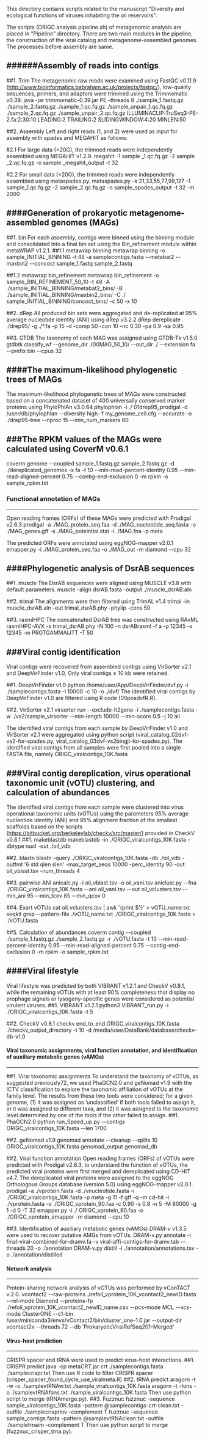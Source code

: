 This directory contains scripts related to the manuscript "Diversity and ecological functions of viruses inhabiting the oil reservoirs".

The scripts (ORIGC analysis pipeline.sh) of metagenomic analysis are placed in "Pipeline" directory. There are two main modules in the pipeline, the construction of the viral catalog and metagenome-assembled genomes. The processes before assembly are same.

######Assembly of reads into contigs
------------------------------------
##1. Trim
The metagenomic raw reads were examined using FastQC v0.11.9 (http://www.bioinformatics.babraham.ac.uk/projects/fastqc/), low-quality sequences, primers, and adaptors were trimmed using the Trimmomatic v0.39.
java -jar trimmomatic-0.39.jar PE -threads 8 ./sample_1.fastq.gz ./sample_2.fastq.gz ./sample_1.qc.fq.gz ./sample_unpair_1.qc.fq.gz ./sample_2.qc.fq.gz ./sample_unpair_2.qc.fq.gz ILLUMINACLIP:TruSeq3-PE-2.fa:2:30:10 LEADING:2 TRAILING:2 SLIDINGWINDOW:4:20 MINLEN:50

##2. Assembly
Left and right reads (1, and 2) were used as input for assembly with spades and MEGAHIT as follows:

#2.1 For large data (>20G), the trimmed reads were independently assembled using MEGAHIT v1.2.9.
megahit -1 sample _1.qc.fq.gz -2 sample _2.qc.fq.gz -o sample _megahit_output -t 32

#2.2 For small data (<20G), the trimmed reads were independently assembled using metaspades.py.
metaspades.py -k 21,33,55,77,99,127 -1 sample_1.qc.fq.gz -2 sample_2.qc.fq.gz -o sample_spades_output -t 32 -m 2000

####Generation of prokaryotic metagenome-assembled genomes (MAGs)
------------------------------------------------------------------
##1. bin
For each assembly, contigs were binned using the binning module and consolidated into a final bin set using the Bin_refinement module within metaWRAP v1.2.1.
##1.1 metawrap binning
metawrap binning -o sample_INITIAL_BINNING -t 48 -a samplecontigs.fasta --metabat2 --maxbin2 --concoct sample_1.fastq sample_2.fastq

##1.2 metawrap bin_refinement
metawrap bin_refinement -o sample_BIN_REFINEMENT_50_10 -t 48 -A ./sample_INITIAL_BINNING/metabat2_bins/ -B ./sample_INITIAL_BINNING/maxbin2_bins/ -C ./ sample_INITIAL_BINNING/concoct_bins/ -c 50 -x 10

##2. dRep
All produced bin sets were aggregated and de-replicated at 95% average nucleotide identity (ANI) using dRep v3.2.2
dRep dereplicate ./drep95/ -g ./*.fa -p 15 -d -comp 50 -con 10 -nc 0.30 -pa 0.9 -sa 0.95

##3. GTDB
The taxonomy of each MAG was assigned using GTDB-Tk v1.5.0
gtdbtk classify_wf --genome_dir ./00MAG_50_10/ --out_dir ./ --extension fa --prefix bin --cpus 32

####The maximum-likelihood phylogenetic trees of MAGs
-----------------------------------------------------
The maximum-likelihood phylogenetic trees of MAGs were constructed based on a concatenated dataset of 400 universally conserved marker proteins using PhyloPhlAn v3.0.64
phylophlan -i ./ 01drep95_prodigal -d /user/db/phylophlan --diversity high -f my_genome_cell.cfg --accurate -o ./drep95-tree --nproc 15 --min_num_markers 80

###The RPKM values of the MAGs were calculated using CoverM v0.6.1
------------------------------------------------------------------
coverm genome --coupled sample_1.fastq.gz sample_2.fastq.gz -d ./dereplicated_genomes -x fa -t 10 --min-read-percent-identity 0.95 --min-read-aligned-percent 0.75 --contig-end-exclusion 0 -m rpkm -o sample_rpkm.txt

### Functional annotation of MAGs
---------------------------------
Open reading frames (ORFs) of these MAGs were predicted with Prodigal v2.6.3
prodigal -a ./MAG_protein_seq.faa -d ./MAG_nucleotide_seq.fasta -o ./MAG_genes.gff -s ./MAG_poteintial.stat -i ./MAG.fna -p meta

The predicted ORFs were annotated using eggNOG-mapper v2.0.1
emapper.py -i ./MAG_protein_seq.faa -o ./MAG_out -m diamond --cpu 32

####Phylogenetic analysis of DsrAB sequences
--------------------------------------------
##1. muscle
The DsrAB sequences were aligned using MUSCLE v3.8 with default parameters.
muscle -align dsrAB.fasta -output ./muscle_dsrAB.aln

##2. trimal
The alignments were then filtered using TrimAL v1.4
trimal -in muscle_dsrAB.aln -out trimal_dsrAB.phy -phylip -cons 50

##3. raxmlHPC
The concatenated DsrAB tree was constructed using RAxML
raxmlHPC-AVX -s trimal_dsrAB.phy -N 100 -n dsrABraxml -f a -p 12345 -x 12345 -m PROTGAMMAIJTT -T 50

###Viral contig identification
------------------------------
Viral contigs were recovered from assembled contigs using VirSorter v2.1 and DeepVirFinder v1.0, Only viral contigs ≥ 10 kb were retained.

##1. DeepVirFinder v1.0
python /home/user/App/DeepVirFinder/dvf.py -i ./samplecontigs.fasta -l 10000 -c 10 -o ./dvf/
The identified viral contigs by DeepVirFinder v1.0 are filtered using R code (00posdvfR.R).

##2. VirSorter v2.1
virsorter run --exclude-lt2gene -i ./samplecontigs.fasta -w ./vs2/sample_virsorter --min-length 10000 --min-score 0.5 -j 10 all

The identified viral contigs from each sample by DeepVirFinder v1.0 and VirSorter v2.1 were aggregated using python script (viral_catalog_02dvf-vs2-for-spades.py, viral_catalog_03dvf-vs2bingji-for-spades.py). The identified viral contigs from all samples were first pooled into a single FASTA file, namely ORIGC_viralcontigs_10K.fasta 

###Viral contig dereplication, virus operational taxonomic unit (vOTU) clustering, and calculation of abundances
----------------------------------------------------------------------------------------------------------------
The identified viral contigs from each sample were clustered into virus operational taxonomic units (vOTUs) using the parameters 95% average nucleotide identity (ANI) and 85% alignment fraction of the smallest scaffolds based on the scripts (https://bitbucket.org/berkeleylab/checkv/src/master/) provided in CheckV v0.8.1
##1. makeblastdb
makeblastdb -in ./ORIGC_viralcontigs_10K.fasta -dbtype nucl -out ./oil_vdb

##2. blastn
blastn -query ./ORIGC_viralcontigs_10K.fasta -db ./oil_vdb -outfmt '6 std qlen slen' -max_target_seqs 10000 -perc_identity 90 -out oil_vblast.tsv -num_threads 4

##3. pairwise ANI
anicalc.py -i oil_vblast.tsv -o oil_vani.tsv
aniclust.py --fna ./ORIGC_viralcontigs_10K.fasta --ani oil_vani.tsv --out oil_vclusters.tsv --min_ani 95 --min_tcov 85 --min_qcov 0

##4. Exart vOTUs
cat oil_vclusters.tsv | awk '{print $1}' > vOTU_name.txt
seqkit grep --pattern-file ./vOTU_name.txt ./ORIGC_viralcontigs_10K.fasta > ./vOTU.fasta

##5. Calculation of abundances
coverm contig --coupled ./sample_1.fastq.gz ./sample_2.fastq.gz -r ./vOTU.fasta -t 10 --min-read-percent-identity 0.95 --min-read-aligned-percent 0.75 --contig-end-exclusion 0 -m rpkm -o sample_rpkm.txt

####Viral lifestyle
-------------------
Viral lifestyle was predicted by both VIBRANT v1.2.1 and CheckV v0.8.1, while the remaining vOTUs with at least 90% completeness that display no prophage signals or lysogeny-specific genes were considered as potential virulent viruses.
##1. VIBRANT v1.2.1
python3 VIBRANT_run.py -i ./ORIGC_viralcontigs_10K.fasta -t 5

##2. CheckV v0.8.1
checkv end_to_end ORIGC_viralcontigs_10K.fasta ./checkv_output_directory -t 10 -d /media/user/DataBank/database/checkv-db-v1.0

#### Viral taxonomic assignments, viral function annotation, and identification of auxiliary metabolic genes (vAMGs)
--------------------------------------------------------------------------------------------------------------------
##1. Viral taxonomic assignments
To understand the taxonomy of vOTUs, as suggested previously72, we used PhaGCN2.0 and geNomad v1.9 with the ICTV classification to explore the taxonomic affiliation of vOTUs at the family level. The results from these two tools were considered; for a given genome, (1) it was assigned as ‘unclassified’ if both tools failed to assign it, or it was assigned to different taxa, and (2) it was assigned to the taxonomic level determined by one of the tools if the other failed to assign. 
##1. PhaGCN2.0
python run_Speed_up.py --contigs ORIGC_viralcontigs_10K.fasta --len 1700

##2. geNomad v1.9
genomad annotate --cleanup --splits 10 ORIGC_viralcontigs_10K.fasta genomad_output genomad_db

##2. Viral function annotation
Open reading frames (ORFs) of vOTUs were predicted with Prodigal v2.6.3, to understand the function of vOTUs, the predicted viral proteins were first merged and dereplicated using CD-HIT v4.7. The dereplicated viral proteins were assigned to the eggNOG Orthologous Groups database (version 5.0) using eggNOG-mapper v2.0.1.
prodigal -a ./vprotein.fasta -d ./vnucleotide.fasta -i ./ORIGC_viralcontigs_10K.fasta -p meta -g 11 -f gff -q -m
cd-hit -i ./vprotein.fasta -o ./ORIGC_vprotein_90.faa -c 0.90 -s 0.8 -n 5 -M 80000 -g 1 -d 0 -T 32
emapper.py -i ./ ORIGC_vprotein_90.faa -o ./ORIGC_vprotein_emapper -m diamond --cpu 10

##3. Identification of auxiliary metabolic genes (vAMGs)
DRAM-v v1.3.5 were used to recover putative AMGs from vOTUs.
DRAM-v.py annotate -i final-viral-combined-for-dramv.fa -v viral-affi-contigs-for-dramv.tab --threads 20 -o ./annotation
DRAM-v.py distill -i ./annotation/annotations.tsv -o ./annotation/distilled

#### Network analysis
---------------------
Protein-sharing network analysis of vOTUs was performed by vConTACT v.2.0.
vcontact2 --raw-proteins ./refoil_vprotein_10K_vcontact2_newID.fasta --rel-mode Diamond --proteins-fp ./refoil_vprotein_10K_vcontact2_newID_name.csv --pcs-mode MCL --vcs-mode ClusterONE --c1-bin /user/miniconda3/envs/vContact2/bin/cluster_one-1.0.jar --output-dir vcontact2v --threads 72 --db 'ProkaryoticViralRefSeq201-Merged'

#### Virus-host prediction
--------------------------
CRISPR spacer and tRNA were used to predict virus-host interactions.
##1. CRISPR predict
java -cp metaCRT.jar crt ./samplecontigs.fasta ./samplecrispr.txt
Then use R code to filter CRISPR spacer (crisper_spacer_found_cycle_use_viralmeta.R)
##2. tRNA predict
aragorn -t -w -o ./samplevtRNAw.txt ./sample_viralcontigs_10K.fasta
aragorn -t -fons -o ./samplevtRNAfons.txt ./sample_viralcontigs_10K.fasta
Then use python script to merge (tRNAmerge.py).
##3. Fuzznuc
fuzznuc -sequence sample_viralcontigs_10K.fasta -pattern @samplecontigs-crt-clean.txt -outfile ./samplecrisprinv -complement T
fuzznuc -sequence sample_contigs.fasta -pattern @samplevtRNAclean.txt -outfile ./sampletrnaim -complement T
Then use python script to merge (fuzznuc_crisper_trna.py).

